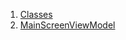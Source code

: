 

1. [Classes](file-___home_harshil_Desktop_open-source_palisadoes_talawa_lib_view_model_main_screen_view_model/#classes)
2. [MainScreenViewModel](file-___home_harshil_Desktop_open-source_palisadoes_talawa_lib_view_model_main_screen_view_model/MainScreenViewModel-class.html)
